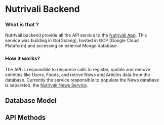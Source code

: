 # Nutrivali Backend

### What is that ?
Nutrivali backend provide all the API service to the [Nutrivali App](https://github.com/wiltonribeiro/nutrivali-app). This service was building in Go(Golang), hosted in GCP (Google Cloud Plataform) and accessing an external Mongo database. 

### How it works?
The API is responsible to response calls to register, update and remove entinties like Users, Foods, and retrive News and Articles data from the database. Currently the service responsible to populate the News database is separeted, the [Nutrivali News Service](https://github.com/wiltonribeiro/nutrivali-news-service).

## Database Model


## API Methods





